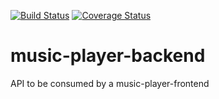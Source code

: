 [![Build Status](https://travis-ci.org/knite51/music-player-backend.svg?branch=develop)](https://travis-ci.org/knite51/music-player-backend)
[![Coverage Status](https://coveralls.io/repos/github/knite51/music-player-backend/badge.svg?branch=develop)](https://coveralls.io/github/knite51/music-player-backend?branch=develop)



# music-player-backend

API to be consumed by a music-player-frontend